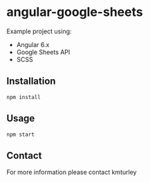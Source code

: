 # angular-google-sheets

Example project using:

* Angular 6.x
* Google Sheets API
* SCSS

## Installation

    npm install

## Usage

    npm start

## Contact

For more information please contact kmturley
